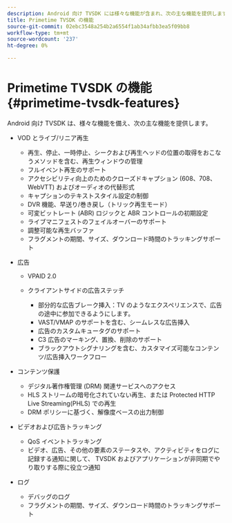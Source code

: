 ```yaml
---
description: Android 向け TVSDK には様々な機能が含まれ、次の主な機能を提供します。
title: Primetime TVSDK の機能
source-git-commit: 02ebc3548a254b2a6554f1ab34afbb3ea5f09bb8
workflow-type: tm+mt
source-wordcount: '237'
ht-degree: 0%

---
```


# Primetime TVSDK の機能{#primetime-tvsdk-features}

Android 向け TVSDK は、様々な機能を備え、次の主な機能を提供します。

* VOD とライブ/リニア再生

   * 再生、停止、一時停止、シークおよび再生ヘッドの位置の取得をおこなうメソッドを含む、再生ウィンドウの管理
   * フルイベント再生のサポート
   * アクセシビリティ向上のためのクローズドキャプション (608、708、WebVTT) およびオーディオの代替形式
   * キャプションのテキストスタイル設定の制御
   * DVR 機能、早送り/巻き戻し（トリック再生モード）
   * 可変ビットレート (ABR) ロジックと ABR コントロールの初期設定
   * ライブマニフェストのフェイルオーバーのサポート
   * 調整可能な再生バッファ
   * フラグメントの期間、サイズ、ダウンロード時間のトラッキングサポート

* 広告

   * VPAID 2.0
   * クライアントサイドの広告ステッチ

      * 部分的な広告ブレーク挿入：TV のようなエクスペリエンスで、広告の途中に参加できるようにします。
      * VAST/VMAP のサポートを含む、シームレスな広告挿入
      * 広告のカスタムキュータグのサポート
      * C3 広告のマーキング、置換、削除のサポート
      * ブラックアウトシグナリングを含む、カスタマイズ可能なコンテンツ/広告挿入ワークフロー

* コンテンツ保護

   * デジタル著作権管理 (DRM) 関連サービスへのアクセス
   * HLS ストリームの暗号化されていない再生、または Protected HTTP Live Streaming(PHLS) での再生
   * DRM ポリシーに基づく、解像度ベースの出力制御

* ビデオおよび広告トラッキング

   * QoS イベントトラッキング
   * ビデオ、広告、その他の要素のステータスや、アクティビティをログに記録する通知に関して、 TVSDK およびアプリケーションが非同期でやり取りする際に役立つ通知

* ログ

   * デバッグのログ
   * フラグメントの期間、サイズ、ダウンロード時間のトラッキングサポート

